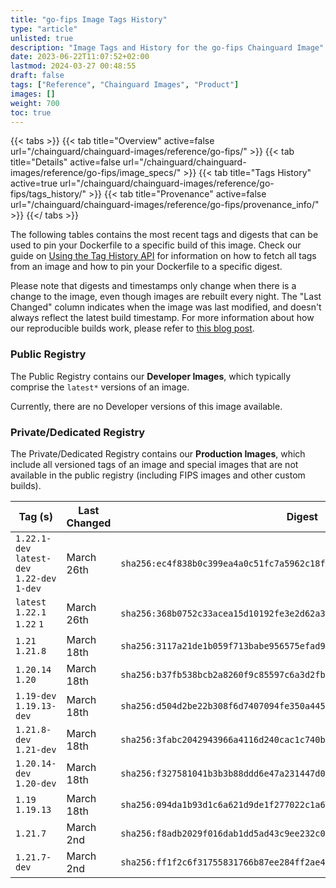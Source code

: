 ```yaml
---
title: "go-fips Image Tags History"
type: "article"
unlisted: true
description: "Image Tags and History for the go-fips Chainguard Image"
date: 2023-06-22T11:07:52+02:00
lastmod: 2024-03-27 00:48:55
draft: false
tags: ["Reference", "Chainguard Images", "Product"]
images: []
weight: 700
toc: true
---
```


{{< tabs >}}
{{< tab title="Overview" active=false url="/chainguard/chainguard-images/reference/go-fips/" >}}
{{< tab title="Details" active=false url="/chainguard/chainguard-images/reference/go-fips/image_specs/" >}}
{{< tab title="Tags History" active=true url="/chainguard/chainguard-images/reference/go-fips/tags_history/" >}}
{{< tab title="Provenance" active=false url="/chainguard/chainguard-images/reference/go-fips/provenance_info/" >}}
{{</ tabs >}}

The following tables contains the most recent tags and digests that can be used to pin your Dockerfile to a specific build of this image. Check our guide on [Using the Tag History API](/chainguard/chainguard-images/using-the-tag-history-api/) for information on how to fetch all tags from an image and how to pin your Dockerfile to a specific digest.

Please note that digests and timestamps only change when there is a change to the image, even though images are rebuilt every night. The "Last Changed" column indicates when the image was last modified, and doesn't always reflect the latest build timestamp. For more information about how our reproducible builds work, please refer to [this blog post](https://www.chainguard.dev/unchained/reproducing-chainguards-reproducible-image-builds).

### Public Registry
The Public Registry contains our **Developer Images**, which typically comprise the `latest*` versions of an image.

Currently, there are no Developer versions of this image available.

### Private/Dedicated Registry
The Private/Dedicated Registry contains our **Production Images**, which include all versioned tags of an image and special images that are not available in the public registry (including FIPS images and other custom builds).

| Tag (s)                                       | Last Changed | Digest                                                                    |
|-----------------------------------------------|--------------|---------------------------------------------------------------------------|
|  `1.22.1-dev` `latest-dev` `1.22-dev` `1-dev` | March 26th   | `sha256:ec4f838b0c399ea4a0c51fc7a5962c18f84339337538bbaf5b2716c1e2fc11cd` |
|  `latest` `1.22.1` `1.22` `1`                 | March 26th   | `sha256:368b0752c33acea15d10192fe3e2d62a3d0cf473c718be28bb4b0687110ac83e` |
|  `1.21` `1.21.8`                              | March 18th   | `sha256:3117a21de1b059f713babe956575efad9816a0b9f7b01b7ae177655ae1d43216` |
|  `1.20.14` `1.20`                             | March 18th   | `sha256:b37fb538bcb2a8260f9c85597c6a3d2fbed8c20b215e451c6cdb24442ba31bdf` |
|  `1.19-dev` `1.19.13-dev`                     | March 18th   | `sha256:d504d2be22b308f6d7407094fe350a445b96ca1af5be64edeefef7f8aee6486a` |
|  `1.21.8-dev` `1.21-dev`                      | March 18th   | `sha256:3fabc2042943966a4116d240cac1c740b6fda8b2dd8f5c3bfc359af584c38d43` |
|  `1.20.14-dev` `1.20-dev`                     | March 18th   | `sha256:f327581041b3b3b88ddd6e47a231447d0514e71ce3edc4d1ea7f8c42cd5b1073` |
|  `1.19` `1.19.13`                             | March 18th   | `sha256:094da1b93d1c6a621d9de1f277022c1a6901fb7bc6e7814582e7a5360eb47236` |
|  `1.21.7`                                     | March 2nd    | `sha256:f8adb2029f016dab1dd5ad43c9ee232c0d1bd7784e7441ede8560d34a511587d` |
|  `1.21.7-dev`                                 | March 2nd    | `sha256:ff1f2c6f31755831766b87ee284ff2ae4162dd785ab056aa0d09459d525eaf6c` |

